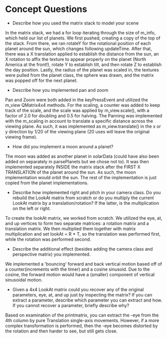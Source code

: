 
# Concept Questions

* Describe how you used the matrix stack to model your scene

In the matrix stack, we had a for loop iterating through the size of m_info, which held our list of planets.  We first pushed, creating a copy of the top of the stack. From there, we ran rotateY for the rotational position of each planet around the sun, which changes following updateTime.  After that, there was a X translation applied to establish the distance from the sun, an X rotation to affix the texture to appear properly on the planet (North America at the front!), rotate Y to establish tilt, and then rotate Z to establish the day position.  Lastly, the radius of the planet was scaled in, the textures were pulled from the planet class, the sphere was drawn, and the matrix was popped off for the next planet.  

* Describe how you implemented pan and zoom

Pan and Zoom were both added in the keyPressEvent and utilized the m_view QMatrix4x4 methods.  For the scaling, a counter was added to keep track of the scale, and the scale was applied by m_view.scale(), with a factor of 2.0 for doubling and 0.5 for halving.  The Panning was implemented with the m_scaling in account to translate a specific distance across the viewing plane.  As such, it was implemented as m_view.translate() in the x or y direction by 1/20 of the viewing plane (20 uses will leave the original viewing frame).  

* How did you implement a moon around a planet?
    
The moon was added as another planet in solarData (could have also been added on separately in parsePlanets but we chose not to).  It was then implemented separately INSIDE the matrix stack after the FIRST X TRANSLATION of the planet around the sun.  As such, the moon implementation would orbit the sun.  The rest of the implementation is just copied from the planet implementations.  

* Describe how implemented right and pitch in your camera class. Do you rebuild the LookAt matrix from scratch or do you multiply the current LookAt matrix by a translation/rotation? If the latter, is the multiplication on the left or right.

To create the lookAt matrix, we worked from scratch.  We utilized the eye, at, and up vertices to form two separate matrices: a rotation matrix and a translation matrix.  We then multiplied them together with matrix multiplication and set lookAt = R * T, so the translation was performed first, while the rotation was performed second.  

* Describe the additional effect (besides adding the camera class and perspective matrix) you implemented.

We implemented a 'bouncing' forward and back vertical motion based off of a counter(increments with the timer) and a cosine sinusoid.  Due to the cosine, the forward motion would have a (smaller) component of vertical sinusoidal motion.  

* Given a 4x4 LookAt matrix could you recover any of the original parameters, eye, at, and up just by inspecting the matrix? If you can extract a parameter, describe which parameter you can extract and how. If you cannot recover a parameter, briefly describe why?  

Based on examination of the printmatrix, you can extract the -eye from the 4th column by pure Translation single-axis movements.  However, if a more complex transformation is performed, then the -eye becomes distorted by the rotation and then harder to see, but still gets close.  

